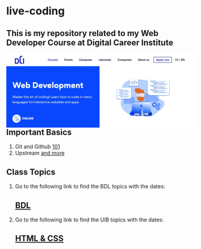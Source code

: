 # live-coding

## This is my repository related to my Web Developer Course at Digital Career Institute

[<img align="left" alt="dci" width="800px" src="./images/web-dev-dci.jpg" />][dci]

[dci]: https://digitalcareerinstitute.org/courses/web-development-course

<br/>

## Important Basics

1. Git and Github
   [101](./dec/??.md)
1. Upstream
   [and more](./dec/??.md)

## Class Topics

1. Go to the following link to find the BDL topics with the dates:

   ## [BDL](BDL.md)

2. Go to the following link to find the UIB topics with the dates:
   ## [HTML & CSS](UIB.md)
